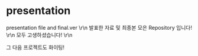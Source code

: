 # presentation
presentation file and final.ver \r\n
발표한 자료 및 최종본 모은 Repository 입니다! \r\n
모두 고생하셨습니다! \r\n

그 다음 프로젝트도 화이팅! 
